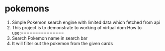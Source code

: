 # pokemons
1. Simple Pokemon search engine with limited data which fetched from api
2. This project is to demonstrate to working of virtual dom
How to use:===============
1. Search Pokemon name in search bar
2. It will filter out the pokemon from the given cards
